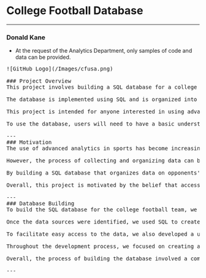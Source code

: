 # College Football Database
---
### Donald Kane
- At the request of the Analytics Department, only samples of code and data can be provided.
<pre>
![GitHub Logo](/Images/cfusa.png)

### Project Overview
This project involves building a SQL database for a college football team to support the preparation of scouting reports. The database is designed to provide coaches and analysts with easy access to large, organized datasets on opponents' players, formations, and plays. By centralizing and organizing this data, the database streamlines the process of building scouting reports and enables more informed decision-making about game strategy and player selection.

The database is implemented using SQL and is organized into several tables that contain information about the opposing teams and their players, formations, and plays. The database also includes a user-friendly interface that allows coaches and analysts to easily filter and navigate the data, as well as generate customizable reports based on their specific needs.

This project is intended for anyone interested in using advanced analytics to support sports performance, particularly in the context of college football scouting and game preparation. The project provides a comprehensive and easy-to-use platform for accessing and analyzing data, and is designed to be flexible and customizable to meet the needs of different users.

To use the database, users will need to have a basic understanding of SQL and database management, as well as access to the relevant data sources. The project includes documentation and example queries to help users get started, as well as suggestions for future improvements and extensions to the database.

---
### Motivation
The use of advanced analytics in sports has become increasingly important in recent years, as it enables coaches, analysts, and athletes to make data-driven decisions about game strategy, player selection, and overall performance. In the context of college football, effective scouting and game preparation are critical for success, and rely heavily on access to high-quality data and advanced analytics.

However, the process of collecting and organizing data can be time-consuming and inefficient, and can make it difficult for coaches and analysts to access the insights they need to make informed decisions. This project is motivated by the desire to provide coaches and analysts with a centralized and easy-to-use platform for accessing and analyzing data related to college football scouting and game preparation.

By building a SQL database that organizes data on opponents' players, formations, and plays, this project enables coaches and analysts to quickly identify key trends and patterns, and make more informed decisions about game strategy and player selection. The database provides a user-friendly interface that allows users to filter and navigate the data, as well as generate customized reports based on their specific needs.

Overall, this project is motivated by the belief that access to high-quality data and advanced analytics can give college football teams a competitive edge, and help them achieve success on the field. By providing coaches and analysts with the tools they need to access and analyze this data, this project aims to support the continued growth and development of advanced analytics in sports performance.

---
### Database Building
To build the SQL database for the college football team, we began by identifying the key data sources that would be required to support effective scouting and game preparation. These included data on opposing teams' players, formations, and plays, as well as historical game data and statistics.

Once the data sources were identified, we used SQL to create several tables that would organize the data in a way that was easy to navigate and filter. The tables included information on the opposing team's players, such as height, weight, position, and skill level, as well as data on the team's formations and plays, such as the number of players in each formation, and the frequency with which specific plays were run.

To facilitate easy access to the data, we also developed a user-friendly interface that allows coaches and analysts to filter and search the data using customizable parameters. This interface also enables users to generate customized reports based on their specific needs, such as reports on a specific player's performance, or on the frequency of specific plays by the opposing team.

Throughout the development process, we focused on creating a database that was both comprehensive and flexible, and that could be easily adapted to the specific needs of different users. We also paid close attention to data quality and accuracy, ensuring that the data in the database was up-to-date, reliable, and consistent.

Overall, the process of building the database involved a combination of data gathering, data modeling, and user interface design, and was guided by the goal of providing coaches and analysts with a centralized and easy-to-use platform for accessing and analyzing data related to college football scouting and game preparation.

---

